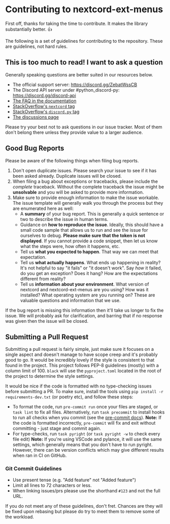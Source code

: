 # Contributing to nextcord-ext-menus

First off, thanks for taking the time to contribute. It makes the library substantially better. :+1:

The following is a set of guidelines for contributing to the repository. These are guidelines, not hard rules.

## This is too much to read! I want to ask a question

Generally speaking questions are better suited in our resources below.

- The official support server: <https://discord.gg/ZebatWssCB>
- The Discord API server under #python_discord-py: <https://discord.gg/discord-api>
- [The FAQ in the documentation](https://nextcord.readthedocs.io/en/latest/faq.html)
- [StackOverflow's `nextcord` tag](https://stackoverflow.com/questions/tagged/nextcord)
- [StackOverflow's `discord.py` tag](https://stackoverflow.com/questions/tagged/discord.py)
- [The discussions page](https://github.com/nextcord/nextcord/discussions)

Please try your best not to ask questions in our issue tracker. Most of them don't belong there unless they provide value to a larger audience.

## Good Bug Reports

Please be aware of the following things when filing bug reports.

1. Don't open duplicate issues. Please search your issue to see if it has been asked already. Duplicate issues will be closed.
2. When filing a bug about exceptions or tracebacks, please include the *complete* traceback. Without the complete traceback the issue might be **unsolvable** and you will be asked to provide more information.
3. Make sure to provide enough information to make the issue workable. The issue template will generally walk you through the process but they are enumerated here as well:
    - A **summary** of your bug report. This is generally a quick sentence or two to describe the issue in human terms.
    - Guidance on **how to reproduce the issue**. Ideally, this should have a small code sample that allows us to run and see the issue for ourselves to debug. **Please make sure that the token is not displayed**. If you cannot provide a code snippet, then let us know what the steps were, how often it happens, etc.
    - Tell us **what you expected to happen**. That way we can meet that expectation.
    - Tell us **what actually happens**. What ends up happening in reality? It's not helpful to say "it fails" or "it doesn't work". Say *how* it failed, do you get an exception? Does it hang? How are the expectations different from reality?
    - Tell us **information about your environment**. What version of nextcord and nextcord-ext-menus are you using? How was it installed? What operating system are you running on? These are valuable questions and information that we use.

If the bug report is missing this information then it'll take us longer to fix the issue. We will probably ask for clarification, and barring that if no response was given then the issue will be closed.

## Submitting a Pull Request

Submitting a pull request is fairly simple, just make sure it focuses on a single aspect and doesn't manage to have scope creep and it's probably good to go. It would be incredibly lovely if the style is consistent to that found in the project. This project follows PEP-8 guidelines (mostly) with a column limit of 100. `black` will use the `pyproject.toml` located in the root of the project to determine the style settings.

It would be nice if the code is formatted with no type-checking issues before submitting a PR. To make sure, install the tools using `pip install -r requirements-dev.txt` (or poetry etc), and follow these steps:

- To format the code, run `pre-commit run` once your files are staged, or `task lint` to fix all files.
Alternatively, run `task precommit` to install hooks to run all checks when you commit (see the [pre-commit docs](https://pre-commit.com/#quick-start)).
**Note:** If the code is formatted incorrectly, `pre-commit` will fix and exit without committing - just stage and commit again.
- For type-checks, run `task pyright` (or `task pyright -w` to check every file edit)
**Note:** If you're using VSCode and pylance, it will use the same settings, which generally means that you don't have to run pyright. However, there can be version conflicts which may give different results when ran in CI on GitHub.

### Git Commit Guidelines

- Use present tense (e.g. "Add feature" not "Added feature")
- Limit all lines to 72 characters or less.
- When linking issues/prs please use the shorthand `#123` and not the full URL.

If you do not meet any of these guidelines, don't fret. Chances are they will be fixed upon rebasing but please do try to meet them to remove some of the workload.
